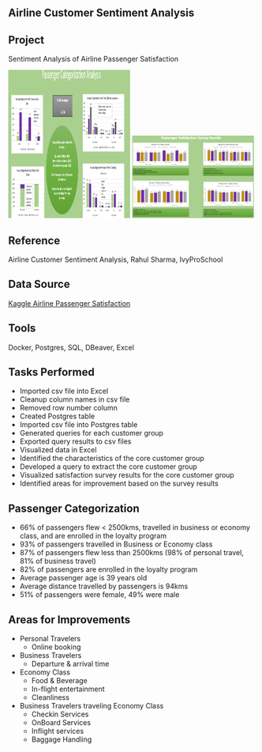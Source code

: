 ## Airline Customer Sentiment Analysis

## Project
Sentiment Analysis of Airline Passenger Satisfaction 

<p float=left>
<img src="https://github.com/Sarah269/glowing-dollop/blob/main/Airline/Categorization%20Analysis.png" width="49%" height=300>
<img src="https://github.com/Sarah269/glowing-dollop/blob/main/Airline/Survey%20Results.png" width="49%">
</p>

## Reference
Airline Customer Sentiment Analysis, Rahul Sharma, IvyProSchool

## Data Source
[Kaggle Airline Passenger Satisfaction](https://www.youtube.com/redirect?event=comments&redir_token=QUFFLUhqbHI4b0VoblNZZ0phcHVtYU92dmw0RkFJc3FpQXxBQ3Jtc0ttWVg2UHpqUU1RLTg2X0hYOG1JVVQ4ZUJxc0JtWkNnYUt6ZXVYclJaNHlWTmV4MFBBLWljOXBKc2Q3VWdHeWF1OTV4N2dSQ2Jadk9pZ2MySWJ2aS0yRVRUVE1WQWtZNFRLcFRnWDV6MW9sWWpFbVZZdw&q=https%3A%2F%2Fwww.kaggle.com%2Fdatasets%2Fteejmahal20%2Fairline-passenger-satisfaction)

## Tools
Docker, Postgres, SQL, DBeaver, Excel

## Tasks Performed
- Imported csv file into Excel
- Cleanup column names in csv file
- Removed row number column
- Created Postgres table
- Imported csv file into Postgres table
- Generated queries for each customer group
- Exported query results to csv files
- Visualized data in Excel
- Identified the characteristics of the core customer group
- Developed a query to extract the core customer group
- Visualized satisfaction survey results for the core customer group
- Identified areas for improvement based on the survey results

## Passenger Categorization
- 66% of passengers flew < 2500kms, travelled in business or economy class, and are enrolled in the loyalty program
- 93% of passengers travelled in Business or Economy class
- 87% of passengers flew less than 2500kms (98% of personal travel, 81% of business travel)
- 82% of passengers are enrolled in the loyalty program
- Average passenger age is 39 years old
- Average distance travelled by passengers is 94kms
- 51% of passengers were female, 49% were male

## Areas for Improvements
- Personal Travelers
    - Online booking 
- Business Travelers
    - Departure & arrival time 
- Economy Class
    - Food & Beverage 
    - In-flight entertainment 
    - Cleanliness 
-  Business Travelers traveling Economy Class
    - Checkin Services  
    - OnBoard Services  
    - Inflight services
    - Baggage Handling 

